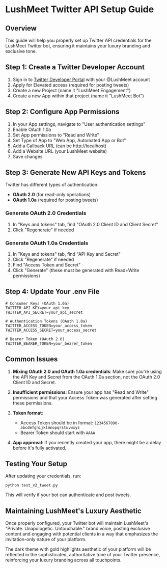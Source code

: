 # LushMeet Twitter API Setup Guide

## Overview

This guide will help you properly set up Twitter API credentials for the LushMeet Twitter bot, ensuring it maintains your luxury branding and exclusive tone.

## Step 1: Create a Twitter Developer Account

1. Sign in to [Twitter Developer Portal](https://developer.twitter.com) with your @LushMeet account
2. Apply for Elevated access (required for posting tweets)
3. Create a new Project (name it "LushMeet Engagement")
4. Create a new App within that project (name it "LushMeet Bot")

## Step 2: Configure App Permissions

1. In your App settings, navigate to "User authentication settings"
2. Enable OAuth 1.0a
3. Set App permissions to "Read and Write"
4. Set Type of App to "Web App, Automated App or Bot"
5. Add a Callback URL (can be http://localhost)
6. Add a Website URL (your LushMeet website)
7. Save changes

## Step 3: Generate New API Keys and Tokens

Twitter has different types of authentication:
- **OAuth 2.0** (for read-only operations)
- **OAuth 1.0a** (required for posting tweets)

### Generate OAuth 2.0 Credentials
1. In "Keys and tokens" tab, find "OAuth 2.0 Client ID and Client Secret"
2. Click "Regenerate" if needed

### Generate OAuth 1.0a Credentials
1. In "Keys and tokens" tab, find "API Key and Secret"
2. Click "Regenerate" if needed
3. Find "Access Token and Secret" 
4. Click "Generate" (these must be generated with Read+Write permissions)

## Step 4: Update Your .env File

```
# Consumer Keys (OAuth 1.0a)
TWITTER_API_KEY=your_api_key
TWITTER_API_SECRET=your_api_secret

# Authentication Tokens (OAuth 1.0a)
TWITTER_ACCESS_TOKEN=your_access_token
TWITTER_ACCESS_SECRET=your_access_secret

# Bearer Token (OAuth 2.0)
TWITTER_BEARER_TOKEN=your_bearer_token
```

## Common Issues

1. **Mixing OAuth 2.0 and OAuth 1.0a credentials**: Make sure you're using the API Key and Secret from the OAuth 1.0a section, not the OAuth 2.0 Client ID and Secret.

2. **Insufficient permissions**: Ensure your app has "Read and Write" permissions and that your Access Token was generated after setting these permissions.

3. **Token format**: 
   - Access Token should be in format: `1234567890-abcdefghijklmnopqrstuvwxyz`
   - Bearer Token should start with `AAAA`

4. **App approval**: If you recently created your app, there might be a delay before it's fully activated.

## Testing Your Setup

After updating your credentials, run:
```
python test_v2_tweet.py
```

This will verify if your bot can authenticate and post tweets.

## Maintaining LushMeet's Luxury Aesthetic

Once properly configured, your Twitter bot will maintain LushMeet's "Private. Unapologetic. Untouchable." brand voice, posting exclusive content and engaging with potential clients in a way that emphasizes the invitation-only nature of your platform.

The dark theme with gold highlights aesthetic of your platform will be reflected in the sophisticated, authoritative tone of your Twitter presence, reinforcing your luxury branding across all touchpoints.
